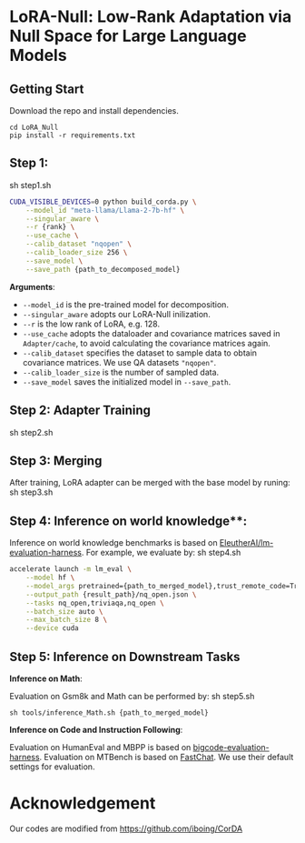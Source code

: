 # LoRA-Null: Low-Rank Adaptation via Null Space for Large Language Models

## Getting Start

Download the repo and install dependencies. 

```
cd LoRA_Null
pip install -r requirements.txt
```



## Step 1: 
sh step1.sh



```bash
CUDA_VISIBLE_DEVICES=0 python build_corda.py \
    --model_id "meta-llama/Llama-2-7b-hf" \
    --singular_aware \
    --r {rank} \
    --use_cache \
    --calib_dataset "nqopen" \
    --calib_loader_size 256 \
    --save_model \
    --save_path {path_to_decomposed_model}
```

**Arguments**:

- `--model_id` is the pre-trained model for decomposition.
- `--singular_aware` adopts our LoRA-Null inilization.
- `--r` is the low rank of LoRA, e.g. 128.
- `--use_cache` adopts the dataloader and covariance matrices saved in `Adapter/cache`, to avoid calculating the covariance matrices again.
- `--calib_dataset` specifies the dataset to sample data to obtain covariance matrices. We use QA datasets `"nqopen"`.
- `--calib_loader_size` is the number of sampled data. 
- `--save_model` saves the initialized model in `--save_path`. 


## Step 2: Adapter Training
sh step2.sh



## Step 3: Merging

After training, LoRA adapter can be merged with the base model by runing:
sh step3.sh


## Step 4: Inference on world knowledge**:

Inference on world knowledge benchmarks is based on [EleutherAI/lm-evaluation-harness](https://github.com/EleutherAI/lm-evaluation-harness). For example, we evaluate by:
sh step4.sh

```bash
accelerate launch -m lm_eval \
    --model hf \
    --model_args pretrained={path_to_merged_model},trust_remote_code=True,dtype=float16 \
    --output_path {result_path}/nq_open.json \
    --tasks nq_open,triviaqa,nq_open \
    --batch_size auto \
    --max_batch_size 8 \
    --device cuda
```


## Step 5: Inference on Downstream Tasks
**Inference on Math**:

Evaluation on Gsm8k and Math can be performed by:
sh step5.sh
```
sh tools/inference_Math.sh {path_to_merged_model}
```

**Inference on Code and Instruction Following**:

Evaluation on HumanEval and MBPP is based on [bigcode-evaluation-harness](https://github.com/bigcode-project/bigcode-evaluation-harness). Evaluation on MTBench is based on [FastChat](https://github.com/lm-sys/FastChat). We use their default settings for evaluation.

# Acknowledgement
Our codes are modified from https://github.com/iboing/CorDA
